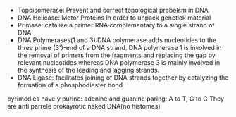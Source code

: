  - Topoisomerase: Prevent and correct topological probelsm in DNA 
 - DNA Helicase: Motor Proteins in order to unpack genetick material
 - Primase: catalize a primer RNA complementary to a single strand of DNA 
 - DNA Polymerases(1 and 3):DNA polymerase adds nucleotides to the three prime (3')-end of a DNA strand. DNA polymerase 1 is involved in the removal of primers from the fragments and replacing the gap by relevant nucleotides whereas DNA polymerase 3 is mainly involved in the synthesis of the leading and lagging strands.  
 - DNA Ligase: facilitates  joining of DNA strands together by catalyzing the formation of a phosphodiester bond

pyrimedies have y
purine: adenine and guanine
paring: A to T, G to C
They are anti parrele
prokayrotic naked DNA(no histomes)
<!--stackedit_data:
eyJoaXN0b3J5IjpbLTkwMjc0MDA5LDkxOTM3NzY1MiwtMjA4Nj
E4MjU1Niw0NTIyNDY1MjIsLTIwODg3NDY2MTJdfQ==
-->